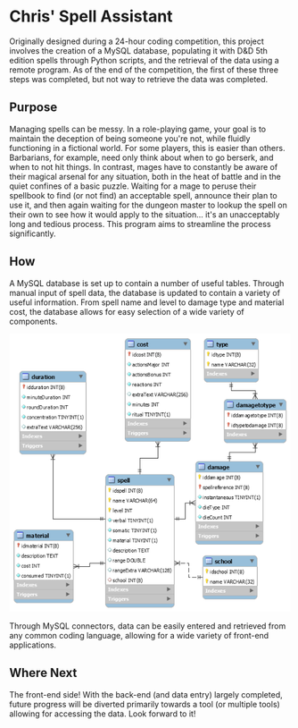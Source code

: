 # Chris' Spell Assistant
Originally designed during a 24-hour coding competition, this project involves the creation of a MySQL database, populating it with D&amp;D 5th edition spells through Python scripts, and the retrieval of the data using a remote program. As of the end of the competition, the first of these three steps was completed, but not way to retrieve the data was completed.

## Purpose
Managing spells can be messy. In a role-playing game, your goal is to maintain the deception of being someone you're not, while fluidly functioning in a fictional world. For some players, this is easier than others. Barbarians, for example, need only think about when to go berserk, and when to not hit things. In contrast, mages have to constantly be aware of their magical arsenal for any situation, both in the heat of battle and in the quiet confines of a basic puzzle. Waiting for a mage to peruse their spellbook to find (or not find) an acceptable spell, announce their plan to use it, and then again waiting for the dungeon master to lookup the spell on their own to see how it would apply to the situation... it's an unacceptably long and tedious process. This program aims to streamline the process significantly.

## How
A MySQL database is set up to contain a number of useful tables. Through manual input of spell data, the database is updated to contain a variety of useful information. From spell name and level to damage type and material cost, the database allows for easy selection of a wide variety of components.

![Database design](https://github.com/christopherdentist/spell_assistant/blob/master/layout.png)

Through MySQL connectors, data can be easily entered and retrieved from any common coding language, allowing for a wide variety of front-end applications.

## Where Next
The front-end side! With the back-end (and data entry) largely completed, future progress will be diverted primarily towards a tool (or multiple tools) allowing for accessing the data. Look forward to it!
